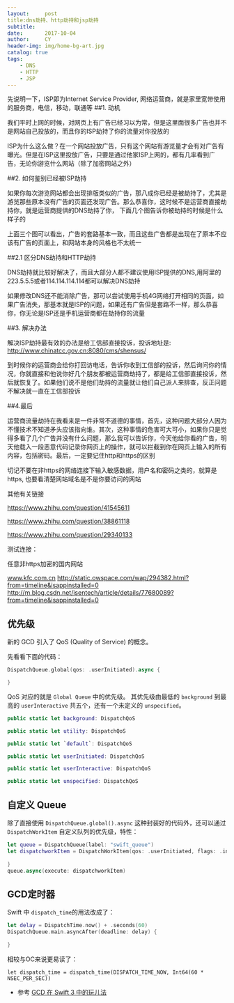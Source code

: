 ```yaml
---
layout:     post
title:dns劫持、http劫持和jsp劫持
subtitle:   
date:       2017-10-04
author:     CY
header-img: img/home-bg-art.jpg
catalog: true
tags:
    - DNS
    - HTTP
    - JSP
---
```




先说明一下，ISP即为Internet Service Provider, 网络运营商，就是家里宽带使用的服务商，电信，移动，联通等
##1. 动机

我们平时上网的时候，对网页上有广告已经习以为常，但是这里面很多广告也并不是网站自己投放的，而且你的ISP劫持了你的流量对你投放的

ISP为什么这么做？在一个网站投放广告，只有这个网站有游览量才会有对广告有曝光。但是在ISP这里投放广告，只要是通过他家ISP上网的，都有几率看到广告，无论你游览什么网站（除了加密网站之外）

##2. 如何鉴别已经被ISP劫持

如果你每次游览网站都会出现排版类似的广告，那八成你已经是被劫持了，尤其是游览那些原本没有广告的页面还发现广告。那么恭喜你，这时候不是运营商直接劫持你，就是运营商提供的DNS劫持了你， 下面几个图告诉你被劫持的时候是什么样子的




上面三个图可以看出，广告的套路基本一致，而且这些广告都是出现在了原本不应该有广告的页面上，和网站本身的风格也不太统一

##2.1 区分DNS劫持和HTTP劫持

DNS劫持就比较好解决了，而且大部分人都不建议使用ISP提供的DNS,用阿里的223.5.5.5或者114.114.114.114都可以解决DNS劫持

如果修改DNS还不能消除广告，那可以尝试使用手机4G网络打开相同的页面，如果广告消失，那基本就是ISP的问题，如果还有广告但是套路不一样，那么恭喜你，你无论是ISP还是手机运营商都在劫持你的流量

##3. 解决办法

解决ISP劫持最有效的办法是给工信部直接投诉，投诉地址是: http://www.chinatcc.gov.cn:8080/cms/shensus/


到时候你的运营商会给你打回访电话，告诉你收到工信部的投诉，然后询问你的情况，你就直接和他说你好几个朋友都被运营商劫持了，都是给工信部直接投诉，然后就恢复了。如果他们说不是他们劫持的流量就让他们自己派人来排查，反正问题不解决就一直在工信部投诉

##4.最后

运营商流量劫持在我看来是一件非常不道德的事情，首先，这种问题大部分人因为不懂技术不知道矛头应该指向谁。其次，这种事情的危害可大可小，如果你只是觉得多看了几个广告并没有什么问题，那么我可以告诉你，今天他给你看的广告，明天他载入一段恶意代码记录你网页上的操作，就可以拦截到你在网页上输入的所有内容，包括密码。最后，一定要记住http和https的区别



切记不要在非https的网络连接下输入敏感数据，用户名和密码之类的，就算是https, 也要看清楚网站域名是不是你要访问的网站

其他有关链接

https://www.zhihu.com/question/41545611

https://www.zhihu.com/question/38861118 

https://www.zhihu.com/question/29340133

测试连接：

任意非https加密的国内网站

www.kfc.com.cn 
http://static.owspace.com/wap/294382.html?from=timeline&isappinstalled=0 
http://m.blog.csdn.net/isentech/article/details/77680089?from=timeline&isappinstalled=0
## 优先级

新的 GCD 引入了 QoS (Quality of Service) 的概念。

先看看下面的代码：

```swift
DispatchQueue.global(qos: .userInitiated).async {

}

```


QoS 对应的就是 `Global Queue` 中的优先级。 其优先级由最低的 `background` 到最高的 `userInteractive` 共五个，还有一个未定义的 `unspecified`。

```swift
public static let background: DispatchQoS

public static let utility: DispatchQoS

public static let `default`: DispatchQoS

public static let userInitiated: DispatchQoS

public static let userInteractive: DispatchQoS

public static let unspecified: DispatchQoS
```

## 自定义 Queue

除了直接使用 `DispatchQueue.global().async` 这种封装好的代码外，还可以通过`DispatchWorkItem` 自定义队列的优先级，特性：

```swift
let queue = DispatchQueue(label: "swift_queue")
let dispatchworkItem = DispatchWorkItem(qos: .userInitiated, flags: .inheritQoS) {
    
}
queue.async(execute: dispatchworkItem)

```
## GCD定时器

Swift 中 `dispatch_time`的用法改成了：

```swift
let delay = DispatchTime.now() + .seconds(60)
DispatchQueue.main.asyncAfter(deadline: delay) { 
    
}
```

相较与OC来说更易读了：

```objc
let dispatch_time = dispatch_time(DISPATCH_TIME_NOW, Int64(60 * NSEC_PER_SEC))
```

- 参考 [GCD 在 Swift 3 中的玩儿法](https://www.swiftcafe.io/2016/10/16/swift-gcd/)
